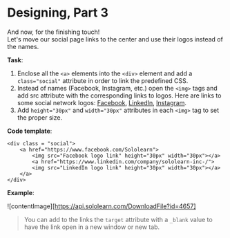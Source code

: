 # Designing, Part 3

And now, for the finishing touch!  
Let's move our social page links to the center and use their logos instead of the names.

**Task**:
1. Enclose all the `<a>` elements into the `<div>` element and add a `class="social"` attribute in order to link the predefined CSS.
2. Instead of names (Facebook, Instagram, etc.) open the `<img>` tags and add src attribute with the corresponding links to logos.
Here are links to some social network logos: [Facebook](https://cdn2.iconfinder.com/data/icons/social-media-2285/512/1_Facebook_colored_svg_copy-256.png), [LinkedIn](https://cdn3.iconfinder.com/data/icons/capsocial-round/500/linkedin-256.png), [Instagram](https://cdn3.iconfinder.com/data/icons/2018-social-media-logotypes/1000/2018_social_media_popular_app_logo_instagram-256.png).
3. Add `height="30px"` and `width="30px"` attributes in each `<img>` tag to set the proper size.

**Code template**:
```
<div class = "social">
    <a href="https://www.facebook.com/Sololearn">
        <img src="Facebook logo link" height="30px" width="30px"></a>
        <a href="https://www.linkedin.com/company/sololearn-inc-/">
        <img src="LinkedIn logo link" height="30px" width="30px"></a>
    </a>
</div> 
```

**Example**:

![contentImage][https://api.sololearn.com/DownloadFile?id=4657]

>You can add to the links the `target` attribute with a `_blank` value to have the link open in a new window or new tab.